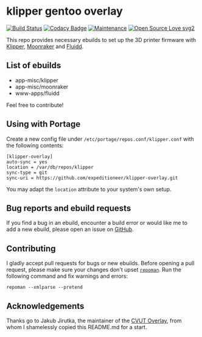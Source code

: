 # klipper gentoo overlay 

[![Build Status](https://travis-ci.com/expeditioneer/klipper-overlay.svg?branch=master)](https://travis-ci.com/expeditioneer/klipper-overlay)
[![Codacy Badge](https://api.codacy.com/project/badge/Grade/b12c45e5145a41a8961ae7092db7e349)](https://app.codacy.com/gh/expeditioneer/klipper-overlay?utm_source=github.com&utm_medium=referral&utm_content=expeditioneer/klipper-overlay&utm_campaign=Badge_Grade)
[![Maintenance](https://img.shields.io/badge/Maintained%3F-yes-green.svg)](https://github.com/expeditioneer/klipper-overlay/graphs/commit-activity)
[![Open Source Love svg2](https://badges.frapsoft.com/os/v2/open-source.svg?v=103)](https://github.com/ellerbrock/open-source-badges/)

This repo provides necessary ebuilds to set up the 3D printer firmware with [Klipper](https://www.klipper3d.org/), [Moonraker](https://github.com/Arksine/moonraker) and [Fluidd](https://github.com/cadriel/fluidd).

## List of ebuilds
  - app-misc/klipper
  - app-misc/moonraker 
  - www-apps/fluidd

Feel free to contribute!

## Using with Portage
Create a new config file under `/etc/portage/repos.conf/klipper.conf` with the following contents:

	[klipper-overlay]
	auto-sync = yes
	location = /var/db/repos/klipper
	sync-type = git
	sync-uri = https://github.com/expeditioneer/klipper-overlay.git

You may adapt the `location` attribute to your system's own setup.

## Bug reports and ebuild requests

If you find a bug in an ebuild, encounter a build error or would like me to add a new ebuild, please open an issue on [GitHub](https://github.com/expeditioneer/klipper-overlay/issues).

## Contributing

I gladly accept pull requests for bugs or new ebuilds. Before opening a pull request, please make sure your changes don't upset [`repoman`](https://wiki.gentoo.org/wiki/Repoman). Run the following command and fix warnings and errors:

	repoman --xmlparse --pretend

## Acknowledgements

Thanks go to Jakub Jirutka, the maintainer of the [CVUT Overlay](https://github.com/cvut/gentoo-overlay), from whom I shamelessly copied this README.md for a start.
